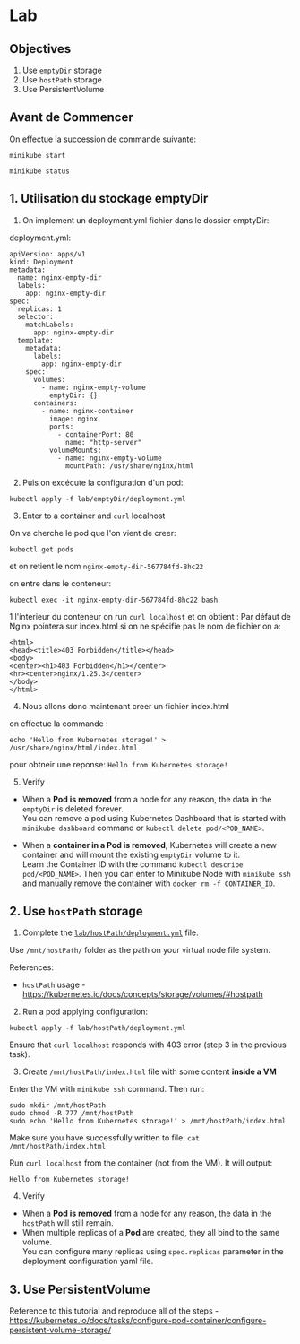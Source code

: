 # Lab

## Objectives

1. Use `emptyDir` storage
2. Use `hostPath` storage
3. Use PersistentVolume

## Avant de Commencer

On effectue la succession de commande suivante:

```
minikube start
```

```
minikube status
```

## 1. Utilisation du stockage emptyDir

1. On implement un deployment.yml fichier dans le dossier emptyDir:

deployment.yml:
```
apiVersion: apps/v1
kind: Deployment
metadata:
  name: nginx-empty-dir
  labels:
    app: nginx-empty-dir
spec:
  replicas: 1
  selector:
    matchLabels:
      app: nginx-empty-dir
  template:
    metadata:
      labels:
        app: nginx-empty-dir
    spec:
      volumes:
        - name: nginx-empty-volume
          emptyDir: {}
      containers:
        - name: nginx-container
          image: nginx
          ports:
            - containerPort: 80
              name: "http-server"
          volumeMounts:
            - name: nginx-empty-volume 
              mountPath: /usr/share/nginx/html
```

2. Puis on excécute la configuration d'un pod:

```
kubectl apply -f lab/emptyDir/deployment.yml
```

3. Enter to a container and `curl` localhost

On va cherche le pod que l'on vient de creer:

```
kubectl get pods
```

et on retient le nom ```nginx-empty-dir-567784fd-8hc22```


on entre dans le conteneur:

```
kubectl exec -it nginx-empty-dir-567784fd-8hc22 bash
```

1 l'interieur du conteneur on run `curl localhost` et on obtient : 
Par défaut de Nginx pointera sur index.html si on ne spécifie pas le nom de fichier on a:

```
<html>
<head><title>403 Forbidden</title></head>
<body>
<center><h1>403 Forbidden</h1></center>
<hr><center>nginx/1.25.3</center>
</body>
</html>
```

4. Nous allons donc maintenant creer un fichier index.html

on effectue la commande : 
```
echo 'Hello from Kubernetes storage!' > /usr/share/nginx/html/index.html
```

pour obtneir une reponse: ```Hello from Kubernetes storage!```

5. Verify

- When a **Pod is removed** from a node for any reason, the data in the `emptyDir` is deleted forever.   
  You can remove a pod using Kubernetes Dashboard that is started with `minikube dashboard` command or `kubectl delete pod/<POD_NAME>`.

- When a **container in a Pod is removed**, Kubernetes will create a new container and will mount the existing `emptyDir` volume to it.   
  Learn the Container ID with the command `kubectl describe pod/<POD_NAME>`. Then you can enter to Minikube Node with `minikube ssh` and manually remove the container with `docker rm -f CONTAINER_ID`.

## 2. Use `hostPath` storage

1. Complete the [`lab/hostPath/deployment.yml`](lab/hostPath/deployment.yml) file.

Use `/mnt/hostPath/` folder as the path on your virtual node file system.

References:
- `hostPath` usage - https://kubernetes.io/docs/concepts/storage/volumes/#hostpath

2. Run a pod applying configuration:

```
kubectl apply -f lab/hostPath/deployment.yml
```

Ensure that `curl localhost` responds with 403 error (step 3 in the previous task).

3. Create `/mnt/hostPath/index.html` file with some content **inside a VM**

Enter the VM with `minikube ssh` command. Then run:

```
sudo mkdir /mnt/hostPath
sudo chmod -R 777 /mnt/hostPath
sudo echo 'Hello from Kubernetes storage!' > /mnt/hostPath/index.html
```

Make sure you have successfully written to file: `cat /mnt/hostPath/index.html`

Run `curl localhost` from the container (not from the VM). It will output:

```
Hello from Kubernetes storage!
```

4. Verify

- When a **Pod is removed** from a node for any reason, the data in the `hostPath` will still remain.
- When multiple replicas of a **Pod** are created, they all bind to the same volume.   
  You can configure many replicas using `spec.replicas` parameter in the deployment configuration yaml file.

## 3. Use PersistentVolume

Reference to this tutorial and reproduce all of the steps - https://kubernetes.io/docs/tasks/configure-pod-container/configure-persistent-volume-storage/
